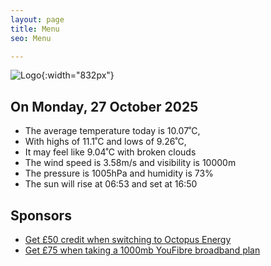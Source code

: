 ```yaml
---
layout: page
title: Menu
seo: Menu

---
```


![Logo](/images/logo.jpg){:width="832px"}

<!-- weather_marker starts -->
## On Monday, 27 October 2025

- The average temperature today is 10.07˚C,
- With highs of 11.1˚C and lows of 9.26˚C,
- It may feel like 9.04˚C with broken clouds
- The wind speed is 3.58m/s and visibility is 10000m
- The pressure is 1005hPa and humidity is 73%
- The sun will rise at 06:53 and set at 16:50

<!-- weather_marker ends -->

## Sponsors

- [Get £50 credit when switching to Octopus Energy](https://bit.ly/3oD1nnS)
- [Get £75 when taking a 1000mb YouFibre broadband plan](https://aklam.io/91zWhU?)
